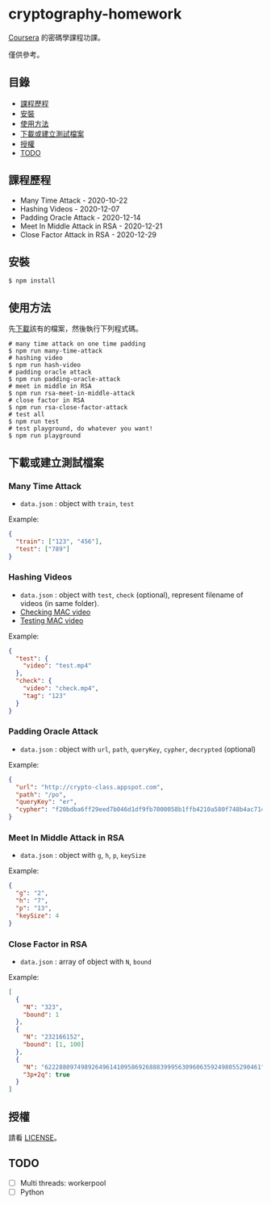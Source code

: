 # cryptography-homework
[Coursera](https://www.coursera.org/learn/crypto) 的密碼學課程功課。

僅供參考。

## 目錄

- [課程歷程](#課程歷程)
- [安裝](#安裝)
- [使用方法](#使用方法)
- [下載或建立測試檔案](#下載或建立測試檔案)
- [授權](#授權)
- [TODO](#TODO)

## 課程歷程

- Many Time Attack - 2020-10-22
- Hashing Videos - 2020-12-07
- Padding Oracle Attack - 2020-12-14
- Meet In Middle Attack in RSA - 2020-12-21
- Close Factor Attack in RSA - 2020-12-29

## 安裝

```shell
$ npm install
```

## 使用方法

先[下載](#下載或建立測試檔案)該有的檔案，然後執行下列程式碼。

```shell
# many time attack on one time padding
$ npm run many-time-attack
# hashing video
$ npm run hash-video
# padding oracle attack
$ npm run padding-oracle-attack
# meet in middle in RSA
$ npm run rsa-meet-in-middle-attack
# close factor in RSA
$ npm run rsa-close-factor-attack
# test all
$ npm run test
# test playground, do whatever you want!
$ npm run playground
```

## 下載或建立測試檔案

### Many Time Attack
- `data.json` : object with `train`, `test`

Example:
```json
{
  "train": ["123", "456"],
  "test": ["789"]
}
```

### Hashing Videos
- `data.json` : object with `test`, `check` (optional), represent filename of videos (in same folder).
- [Checking MAC video](https://crypto.stanford.edu/~dabo/onlineCrypto/6.1.intro.mp4_download)
- [Testing MAC video](https://crypto.stanford.edu/~dabo/onlineCrypto/6.2.birthday.mp4_download)

Example:
```json
{
  "test": {
    "video": "test.mp4"
  },
  "check": {
    "video": "check.mp4",
    "tag": "123"
  }
}
```

### Padding Oracle Attack
- `data.json` : object with `url`, `path`, `queryKey`, `cypher`, `decrypted` (optional)

Example:
```json
{
  "url": "http://crypto-class.appspot.com",
  "path": "/po",
  "queryKey": "er",
  "cypher": "f20bdba6ff29eed7b046d1df9fb7000058b1ffb4210a580f748b4ac714c001bd"
}
```

### Meet In Middle Attack in RSA
- `data.json` : object with `g`, `h`, `p`, `keySize`

Example:
```json
{
  "g": "2",
  "h": "7",
  "p": "13",
  "keySize": 4
}
```

### Close Factor in RSA
- `data.json` : array of object with `N`, `bound`

Example:
```json
[
  {
    "N": "323",
    "bound": 1
  },
  {
    "N": "232166152",
    "bound": [1, 100]
  },
  {
    "N": "622288097498926496141095869268883999563096063592498055290461",
    "3p+2q": true
  }
]
```

## 授權

請看 [LICENSE](./LICENSE)。

## TODO

- [ ] Multi threads: workerpool
- [ ] Python
